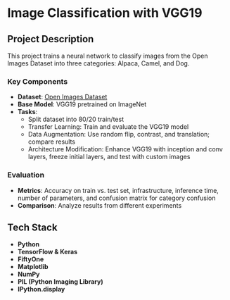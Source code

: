 # Image Classification with VGG19

## Project Description
This project trains a neural network to classify images from the Open Images Dataset into three categories: Alpaca, Camel, and Dog.

### Key Components
- **Dataset**: [Open Images Dataset](https://storage.googleapis.com/openimages/web/visualizer/index.html?type=detection)
- **Base Model**: VGG19 pretrained on ImageNet
- **Tasks**:
  - Split dataset into 80/20 train/test
  - Transfer Learning: Train and evaluate the VGG19 model
  - Data Augmentation: Use random flip, contrast, and translation; compare results
  - Architecture Modification: Enhance VGG19 with inception and conv layers, freeze initial layers, and test with custom images

### Evaluation
- **Metrics**: Accuracy on train vs. test set, infrastructure, inference time, number of parameters, and confusion matrix for category confusion
- **Comparison**: Analyze results from different experiments

## Tech Stack
- **Python**
- **TensorFlow & Keras**
- **FiftyOne**
- **Matplotlib**
- **NumPy**
- **PIL (Python Imaging Library)**
- **IPython.display**

